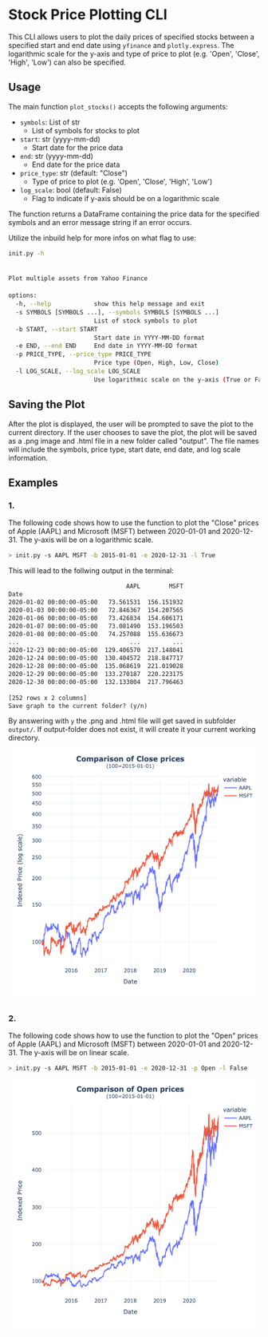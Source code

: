 # Stock Price Plotting CLI

This CLI allows users to plot the daily prices of specified stocks between a specified start and end date using `yfinance` and `plotly.express`. The logarithmic scale for the y-axis and type of price to plot (e.g. 'Open', 'Close', 'High', 'Low') can also be specified.

## Usage

The main function `plot_stocks()` accepts the following arguments:

- `symbols`: List of str
  - List of symbols for stocks to plot
- `start`: str (yyyy-mm-dd)
  - Start date for the price data
- `end`: str (yyyy-mm-dd)
  - End date for the price data
- `price_type`: str (default: "Close")
  - Type of price to plot (e.g. 'Open', 'Close', 'High', 'Low')
- `log_scale`: bool (default: False)
  - Flag to indicate if y-axis should be on a logarithmic scale

The function returns a DataFrame containing the price data for the specified symbols and an error message string if an error occurs.

Utilize the inbuild help for more infos on what flag to use:

```bash
init.py -h


Plot multiple assets from Yahoo Finance

options:
  -h, --help            show this help message and exit
  -s SYMBOLS [SYMBOLS ...], --symbols SYMBOLS [SYMBOLS ...]
                        List of stock symbols to plot
  -b START, --start START
                        Start date in YYYY-MM-DD format
  -e END, --end END     End date in YYYY-MM-DD format
  -p PRICE_TYPE, --price_type PRICE_TYPE
                        Price type (Open, High, Low, Close)
  -l LOG_SCALE, --log_scale LOG_SCALE
                        Use logarithmic scale on the y-axis (True or False)
```

## Saving the Plot

After the plot is displayed, the user will be prompted to save the plot to the current directory. If the user chooses to save the plot, the plot will be saved as a .png image and .html file in a new folder called "output". The file names will include the symbols, price type, start date, end date, and log scale information.

## Examples

### 1.
The following code shows how to use the function to plot the "Close" prices of Apple (AAPL) and Microsoft (MSFT) between 2020-01-01 and 2020-12-31. The y-axis will be on a logarithmic scale.

```Bash
> init.py -s AAPL MSFT -b 2015-01-01 -e 2020-12-31 -l True
```

This will lead to the follwing output in the terminal:
````
                                 AAPL        MSFT
Date                                             
2020-01-02 00:00:00-05:00   73.561531  156.151932
2020-01-03 00:00:00-05:00   72.846367  154.207565
2020-01-06 00:00:00-05:00   73.426834  154.606171
2020-01-07 00:00:00-05:00   73.081490  153.196503
2020-01-08 00:00:00-05:00   74.257088  155.636673
...                               ...         ...
2020-12-23 00:00:00-05:00  129.406570  217.148041
2020-12-24 00:00:00-05:00  130.404572  218.847717
2020-12-28 00:00:00-05:00  135.068619  221.019028
2020-12-29 00:00:00-05:00  133.270187  220.223175
2020-12-30 00:00:00-05:00  132.133804  217.796463

[252 rows x 2 columns]
Save graph to the current folder? (y/n)
````


By answering with `y` the .png and .html file will get saved in subfolder `output/`. 
If output-folder does not exist, it will create it your current working directory.

![Example 2 - Output (.png and .html available)](/AAPLMSFT_Close_2015-01-01-2020-12-31_log-True.png)

### 2.

The following code shows how to use the function to plot the "Open" prices of Apple (AAPL) and Microsoft (MSFT) between 2020-01-01 and 2020-12-31. The y-axis will be on linear scale.

```Bash
> init.py -s AAPL MSFT -b 2015-01-01 -e 2020-12-31 -p Open -l False
```

![Example 2 - Output (.png and .html available)](/AAPLMSFT_Open_2015-01-01-2020-12-31_log-False.png)
